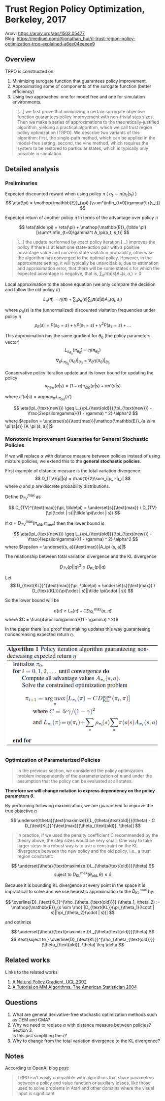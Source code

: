 # Trust Region Policy Optimization, Berkeley, 2017
Arxiv: https://arxiv.org/abs/1502.05477  
Blog: https://medium.com/@jonathan_hui/rl-trust-region-policy-optimization-trpo-explained-a6ee04eeeee9

## Overview
TRPO is constructed on:
1. Minimizing surogate function that guarantees policy improvement.
2. Approximating some of components of the surogate function (better efficiency)
3. Using two approaches: one for model free and one for simulation environments.


> [...] we first prove that minimizing a certain surrogate 
> objective function guarantees policy improvement
> with non-trivial step sizes. Then we make a series of approximations
> to the theoretically-justified algorithm, yielding
> a practical algorithm, which we call trust region policy
> optimization (TRPO). We describe two variants of this
> algorithm: first, the single-path method, which can be applied
> in the model-free setting; second, the vine method,
> which requires the system to be restored to particular states,
> which is typically only possible in simulation.


## Detailed analysis

### Preliminaries

Expected discounted reward when using policy $\pi$ ( $a_t \sim \pi(a_t|s_t)$ )
$$
\eta(\pi) = \mathop{\mathbb{E}}_{\pi} [\sum^\infin_{t=0}\gamma^t r(s_t)]
$$

Expected return of another policy $\tilde \pi$ in terms of the advantage over policy $\pi$

$$
\eta(\tilde \pi) = \eta(\pi) + \mathop{\mathbb{E}}_{\tilde \pi} [\sum^\infin_{t=0}\gamma^t A_\pi(a_t, s_t)]
$$




> [...] the update performed by exact
> policy iteration [...] improves the policy if there is
> at least one state-action pair with a positive advantage value
> and nonzero state visitation probability, otherwise the algorithm
> has converged to the optimal policy. However, in the
> approximate setting, it will typically be unavoidable, due
> to estimation and approximation error, that there will be
> some states s for which the expected advantage is negative,
> that is, $\sum_a \tilde{\pi} (a|s) A_\pi(s,a,) > 0$
> 
Local approximation to the above equation (we only compare the decision and follow the old policy $\pi$)



$$
L_\pi (\tilde \pi) = \eta(\pi) + \sum_s\rho_\pi (s) \sum_a \tilde\pi(a|s) A_\pi(a_t, s_t)
$$

where $\rho_\pi (s)$ is the (unnormalized) discounted visitation frequencies under policy $\pi$
$$
\rho_\pi (s) = P(s_0 = s) + \gamma P(s_1 = s)  + \gamma^2 P(s_2 = s)+...
$$

This approximation has the same gradient for $\theta_0$ (the policy parameters vector)
$$
L_{\pi_{\theta_0}} (\pi_{\theta_0}) = \eta(\pi_{\theta_0})
$$
$$
\left.\nabla_\theta  L_{\pi_{\theta_0}} (\pi_{\theta}) \right |_{\theta_0} = \left.\nabla_\theta  \eta(\pi_{\theta}) \right |_{\theta_0} 
$$

Conservative policy iteration update and its lower bound for updating the policy
$$
\pi_{\text{new}}(a|s) = (1 - \alpha) \pi_{\text{old}}(a|s) +\alpha \pi'(a|s)
$$

where $\pi'(a|s)= \text{argmax}_{\pi'}L_{\pi_{\text{old}}}(\pi')$

$$
\eta(\pi_{\text{new}}) \geq L_{\pi_{\text{old}}}(\pi_{\text{new}}) - \frac{2\epsilon\gamma}{(1 - \gamma) ^ 2} \alpha^2
$$
where $\epsilon = \underset{s}{\text{max}}|\mathop{\mathbb{E}}_{a \sim \pi'(a|s)}  [A_\pi (s, a)]|$



### Monotonic Improvement Guarantee for General Stochastic Policies
If we will replace $\alpha$ with distance measure between policies instead of using mixture policies,
we extend this to the __general stochastic policies__.

First example of distance measure is the total variation divergence
$$
D_{TV}(p||q) = \frac{1}{2}\sum_i|p_i-q_i|
$$
where $q$ and $p$ are discrete probability distributions.

Define $D_{TV}^{\text{max}}$ as

$$
D_{TV}^{\text{max}}(\pi, \tilde\pi) = \underset{s}{\text{max}} \ D_{TV}(\pi(\cdot | s)||\tilde \pi(\cdot | s))
$$

If $\alpha = D_{TV}^{\text{max}}(\pi_{\text{old}}, \pi_{\text{new}})$ then the lower bound is

$$
\eta(\pi_{\text{new}}) \geq L_{\pi_{\text{old}}}(\pi_{\text{new}}) - \frac{4\epsilon\gamma}{(1 - \gamma) ^ 2} \alpha^2
$$
where $\epsilon = \underset{s, a}{\text{max}}|A_\pi (s, a)|$

The relationship between total variation divergence and the KL divergence

$$
D_{TV}(p||q)^2 \leq D_{\text{KL}}(p||q)
$$

Let 
$$
D_{\text{KL}}^{\text{max}}(\pi, \tilde\pi) = \underset{s}{\text{max}} \ D_{\text{KL}}(\pi(\cdot | s)||\tilde \pi(\cdot | s))
$$

So the lower bound will be

$$
\eta(\tilde\pi) \geq L_{\pi}(\tilde\pi) - C D_{\text{KL}}^{\text{max}} (\pi, \tilde\pi)
$$
where $C = \frac{4\epsilon\gamma}{(1 - \gamma) ^ 2}$

In the paper there is a proof that making updates this way guaranteeing nondecreasing 
expected return $\eta$.

![Algorithm 1](trpo_algo_1.PNG)


### Optimization of Parameterized Policies
> In the previous section, we considered the policy optimization
> problem independently of the parameterization of $\pi$
> and under the assumption that the policy can be evaluated
> at all states.

__Therefore we will change notation to express dependency on the policy parameters $\theta$.__

By performing following maximization, we are guaranteed to imporve the true objective $\eta$

$$
\underset{\theta}{\text{maximize}}[L_{\theta{\text{old}}}(\theta) - C D_{\text{KL}}^{\text{max}}(\theta_{\text{old}}, \theta)]
$$

> In practice, if we used the penalty coefficient C recommended
> by the theory above, the step sizes would be very
> small. One way to take larger steps in a robust way is to use
> a constraint on the KL divergence between the new policy
> and the old policy, i.e., a trust region constraint:

$$
\underset{\theta}{\text{maximize }}L_{\theta{\text{old}}}(\theta)
$$
$$
\text{suject to } D_{\text{KL}}^{\text{max}}(\theta_{\text{old}}, \theta) \leq \delta
$$

Because it is bounding KL divergence at every point in the space it is impractical to solve and we use heuristic approximation to the $D_{\text{KL}}^{\text{max}}$ by:

$$
\overline{D}_{\text{KL}}^{\rho_{\theta_{\text{old}}}} (\theta_1, \theta_2) := \mathop{\mathbb{E}}_{s \sim \rho} [D_{\text{KL}}(\pi_{\theta_1}(\cdot | s)||\pi_{\theta_2}(\cdot | s))]
$$

and optimize

$$
\underset{\theta}{\text{maximize }}L_{\theta{\text{old}}}(\theta)
$$
$$
\text{suject to } \overline{D}_{\text{KL}}^{\rho_{\theta_{\text{old}}}}(\theta_{\text{old}}, \theta) \leq \delta
$$



## Related works
Links to the related works
1. [A Natural Policy Gradient, UCL 2002](https://papers.nips.cc/paper/2073-a-natural-policy-gradient.pdf)
2. [A Tutorial on MM Algorithms,  The American Statistician 2004](https://amstat.tandfonline.com/doi/abs/10.1198/0003130042836#.XYNPDigzbZk)



## Questions
1. What are general derivative-free stochastic optimization methods such as CEM and CMA?
2. Why we need to replace $\alpha$ with distance measure between policies? Section 3.  
   Is this just simplifing the $\epsilon$?
3. Why to change from the total variation divergence to the KL divergence?


## Notes

According to OpenAI blog [post](https://openai.com/blog/openai-baselines-ppo/):  
  >TRPO isn’t easily compatible with algorithms that share parameters between a policy and value function or auxiliary losses, like those used to solve problems in Atari and other domains where the visual input is significant